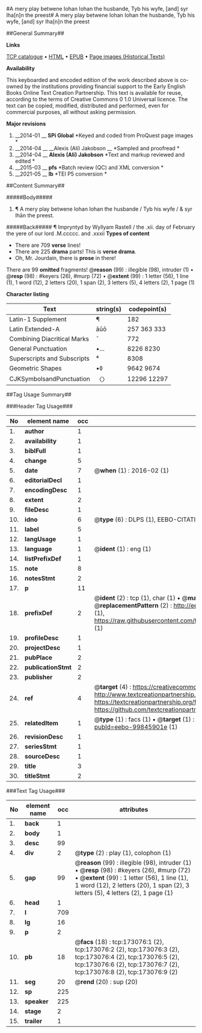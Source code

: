 #A mery play betwene Iohan Iohan the husbande, Tyb his wyfe, [and] syr Iha[n]n the preest#
A mery play betwene Iohan Iohan the husbande, Tyb his wyfe, [and] syr Iha[n]n the preest

##General Summary##

**Links**

[TCP catalogue](http://www.ota.ox.ac.uk/tcp/)  • 
[HTML](http://tei.it.ox.ac.uk/tcp/Texts-HTML/free/B14/B14011.html)  • 
[EPUB](http://tei.it.ox.ac.uk/tcp/Texts-EPUB/free/B14/B14011.epub) • 
[Page images (Historical Texts)](https://historicaltexts.jisc.ac.uk/eebo-99845901e)

**Availability**

This keyboarded and encoded edition of the work described above is co-owned by the
    institutions providing financial support to the Early English Books Online Text Creation
    Partnership. This text is available for reuse, according to the terms of  Creative Commons 0 1.0 Universal
    licence. The text can be copied, modified, distributed and performed, even for commercial
    purposes, all without asking permission.

**Major revisions**

1. __2014-01 __ __SPi Global__ *Keyed and coded from ProQuest page images *
1. __2014-04 __ __Alexis (Ali) Jakobson __ *Sampled and proofread *
1. __2014-04 __ __Alexis (Ali) Jakobson__ *Text and markup reviewed and edited *
1. __2015-03 __ __pfs__ *Batch review (QC) and XML conversion *
1. __2021-05 __ __lb__ *TEI P5 conversion *

##Content Summary##

#####Body#####

1. ¶ A mery play betwene Iohan Iohan the husbande / Tyb his wyfe / & syr Ihān the preest.

#####Back#####
¶ Impryntyd by Wyllyam Rastell / the .xii. day of February the yere of our lord .M.ccccc. and .xxxii
**Types of content**

  * There are 709 **verse** lines!
  * There are 225 **drama** parts! This is **verse drama**.
  * Oh, Mr. Jourdain, there is **prose** in there!

There are 99 **omitted** fragments! 
 @__reason__ (99) : illegible (98), intruder (1)  •  @__resp__ (98) : #keyers (26), #murp (72)  •  @__extent__ (99) : 1 letter (56), 1 line (1), 1 word (12), 2 letters (20), 1 span (2), 3 letters (5), 4 letters (2), 1 page (1)

**Character listing**


|Text|string(s)|codepoint(s)|
|---|---|---|
|Latin-1 Supplement|¶|182|
|Latin Extended-A|āūō|257 363 333|
|Combining             Diacritical Marks|̄|772|
|General Punctuation|•…|8226 8230|
|Superscripts             and Subscripts|⁴|8308|
|Geometric Shapes|▪◊|9642 9674|
|CJKSymbolsandPunctuation|〈〉|12296 12297|

##Tag Usage Summary##

###Header Tag Usage###

|No|element name|occ|attributes|
|---|---|---|---|
|1.|__author__|1||
|2.|__availability__|1||
|3.|__biblFull__|1||
|4.|__change__|5||
|5.|__date__|7| @__when__ (1) : 2016-02 (1)|
|6.|__editorialDecl__|1||
|7.|__encodingDesc__|1||
|8.|__extent__|2||
|9.|__fileDesc__|1||
|10.|__idno__|6| @__type__ (6) : DLPS (1), EEBO-CITATION (1), VID (1), EEBO-PROQUEST (1), STC (2)|
|11.|__label__|5||
|12.|__langUsage__|1||
|13.|__language__|1| @__ident__ (1) : eng (1)|
|14.|__listPrefixDef__|1||
|15.|__note__|8||
|16.|__notesStmt__|2||
|17.|__p__|11||
|18.|__prefixDef__|2| @__ident__ (2) : tcp (1), char (1)  •  @__matchPattern__ (2) : ([0-9\-]+):([0-9IVX]+) (1), (.+) (1)  •  @__replacementPattern__ (2) : http://eebo.chadwyck.com/downloadtiff?vid=$1&page=$2 (1), https://raw.githubusercontent.com/textcreationpartnership/Texts/master/tcpchars.xml#$1 (1)|
|19.|__profileDesc__|1||
|20.|__projectDesc__|1||
|21.|__pubPlace__|2||
|22.|__publicationStmt__|2||
|23.|__publisher__|2||
|24.|__ref__|4| @__target__ (4) : https://creativecommons.org/publicdomain/zero/1.0/ (1), http://www.textcreationpartnership.org/docs/. (1), https://textcreationpartnership.org/faq/#faq05 (1), https://github.com/textcreationpartnership (1)|
|25.|__relatedItem__|1| @__type__ (1) : facs (1)  •  @__target__ (1) : https://data.historicaltexts.jisc.ac.uk/view?pubId=eebo-99845901e (1)|
|26.|__revisionDesc__|1||
|27.|__seriesStmt__|1||
|28.|__sourceDesc__|1||
|29.|__title__|3||
|30.|__titleStmt__|2||


###Text Tag Usage###

|No|element name|occ|attributes|
|---|---|---|---|
|1.|__back__|1||
|2.|__body__|1||
|3.|__desc__|99||
|4.|__div__|2| @__type__ (2) : play (1), colophon (1)|
|5.|__gap__|99| @__reason__ (99) : illegible (98), intruder (1)  •  @__resp__ (98) : #keyers (26), #murp (72)  •  @__extent__ (99) : 1 letter (56), 1 line (1), 1 word (12), 2 letters (20), 1 span (2), 3 letters (5), 4 letters (2), 1 page (1)|
|6.|__head__|1||
|7.|__l__|709||
|8.|__lg__|16||
|9.|__p__|2||
|10.|__pb__|18| @__facs__ (18) : tcp:173076:1 (2), tcp:173076:2 (2), tcp:173076:3 (2), tcp:173076:4 (2), tcp:173076:5 (2), tcp:173076:6 (2), tcp:173076:7 (2), tcp:173076:8 (2), tcp:173076:9 (2)|
|11.|__seg__|20| @__rend__ (20) : sup (20)|
|12.|__sp__|225||
|13.|__speaker__|225||
|14.|__stage__|2||
|15.|__trailer__|1||
